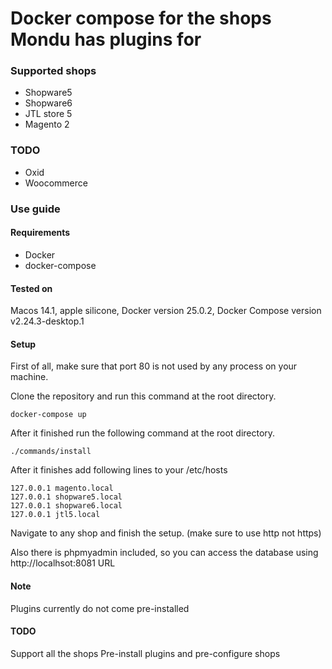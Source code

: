 
# Docker compose for the shops Mondu has plugins for


### Supported shops
- Shopware5
- Shopware6
- JTL store 5
- Magento 2

### TODO

- Oxid
- Woocommerce

### Use guide

#### Requirements

- Docker
- docker-compose

#### Tested on
Macos 14.1, apple silicone, Docker version 25.0.2, Docker Compose version v2.24.3-desktop.1

#### Setup

First of all, make sure that port 80 is not used by any process on your machine.

Clone the repository and run this command at the root directory.

    docker-compose up

After it finished run the following command at the root directory.

    ./commands/install

After it finishes add following lines to your /etc/hosts

    127.0.0.1 magento.local
    127.0.0.1 shopware5.local
    127.0.0.1 shopware6.local
    127.0.0.1 jtl5.local

Navigate to any shop and finish the setup. (make sure to use http not https)

Also there is phpmyadmin included, so you can access the database using http://localhsot:8081 URL
#### Note
Plugins currently do not come pre-installed

#### TODO

Support all the shops
Pre-install plugins and pre-configure shops